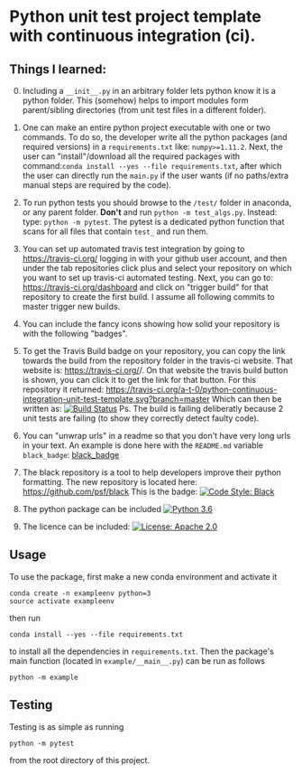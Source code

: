 # Python unit test project template with continuous integration (ci).

## Things I learned:

0. Including a `__init__.py` in an arbitrary folder lets python know it is a python folder. This (somehow) helps to import modules form parent/sibling directories (from unit test files in a different folder).
1. One can make an entire python project executable with one or two commands. To do so, the developer write all the python packages (and required versions) in a `requirements.txt` like: `numpy>=1.11.2`. Next, the user can "install"/download all the required packages with command:`conda install --yes --file requirements.txt`, after which the user can directly run the `main.py` if the user wants (if no paths/extra manual steps are required by the code).
2. To run python tests you should browse to the `/test/` folder in anaconda, or any parent folder. **Don't** and run `python -m test_algs.py`. Instead: type: `python -m pytest`. The pytest is a dedicated python function that scans for all files that contain `test_` and run them.
3. You can set up automated travis test integration by going to https://travis-ci.org/ logging in with your github user account, and then under the tab repositories click plus and select your repository on which  you want to set up travis-ci automated testing. Next, you can go to: https://travis-ci.org/dashboard and click on "trigger build" for that repository to create the first build. I assume all following commits to master trigger new builds.



4. You can include the fancy icons showing how solid your repository is with the following "badges".

5. To get the Travis Build badge on your repository, you can copy the link towards the build from the repository folder in the travis-ci website. That website is: https://travis-ci.org/<your github username>/<your repository name>. On that website the travis build button is shown, you can click it to get the link for that button. For this repository it returned: https://travis-ci.org/a-t-0/python-continuous-integration-unit-test-template.svg?branch=master
Which can then be written as:
[![Build
Status](https://travis-ci.org/a-t-0/python-continuous-integration-unit-test-template.svg?branch=master)](https://travis-ci.org/ucsf-bmi-203-2017/example)
Ps. The build is failing deliberatly because 2 unit tests are failing (to show they correctly detect faulty code).

6. You can "unwrap urls" in a readme so that you don't have very long urls in your text. An example is done here with the `README.md` variable `black_badge`:
[black_badge]

<!-- Un-wrapped URL's below (Mostly for Badges) -->
[black_badge]: https://img.shields.io/badge/code%20style-black-000000.svg

7. The black repository is a tool to help developers improve their python formatting. The new repository is located here: https://github.com/psf/black This is the badge: 
[![Code Style: Black][black_badge]](https://github.com/ambv/black)  

7. The python package can be included
[![Python 3.6][python_badge]](https://www.python.org/downloads/release/python-382/)

8. The licence can be included:
[![License: Apache 2.0][apache_badge]](https://www.apache.org/licenses/LICENSE-2.0)



## Usage

To use the package, first make a new conda environment and activate it

```
conda create -n exampleenv python=3
source activate exampleenv
```

then run

```
conda install --yes --file requirements.txt
```

to install all the dependencies in `requirements.txt`. Then the package's
main function (located in `example/__main__.py`) can be run as follows

```
python -m example
```

## Testing

Testing is as simple as running

```
python -m pytest
```

from the root directory of this project.


<!-- Un-wrapped URL's below (Mostly for Badges) -->
[black_badge]: https://img.shields.io/badge/code%20style-black-000000.svg
[python_badge]: https://img.shields.io/badge/python-3.8-blue.svg
[apache_badge]: https://img.shields.io/badge/license-Apache%202.0-brightgreen.svg
